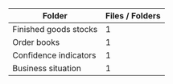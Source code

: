 | Folder                |   Files / Folders |
|-----------------------|-------------------|
| Finished goods stocks |                 1 |
| Order books           |                 1 |
| Confidence indicators |                 1 |
| Business situation    |                 1 |